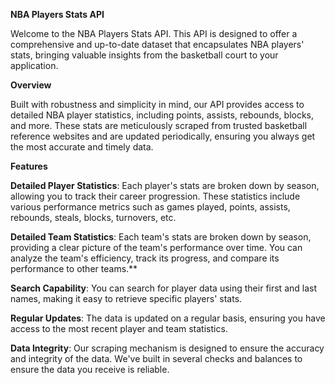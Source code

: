 ****NBA Players Stats API****

Welcome to the NBA Players Stats API. This API is designed to offer a comprehensive and up-to-date dataset that encapsulates NBA players' stats, bringing valuable insights from the basketball court to your application.

****Overview****

Built with robustness and simplicity in mind, our API provides access to detailed NBA player statistics, including points, assists, rebounds, blocks, and more. These stats are meticulously scraped from trusted basketball reference websites and are updated periodically, ensuring you always get the most accurate and timely data.

****Features****

**Detailed Player Statistics**: Each player's stats are broken down by season, allowing you to track their career progression. These statistics include various performance metrics such as games played, points, assists, rebounds, steals, blocks, turnovers, etc.

**Detailed Team Statistics**: Each team's stats are broken down by season, providing a clear picture of the team's performance over time. You can analyze the team's efficiency, track its progress, and compare its performance to other teams.**

**Search Capability**: You can search for player data using their first and last names, making it easy to retrieve specific players' stats.

**Regular Updates**: The data is updated on a regular basis, ensuring you have access to the most recent player and team statistics.

**Data Integrity**: Our scraping mechanism is designed to ensure the accuracy and integrity of the data. We've built in several checks and balances to ensure the data you receive is reliable.
